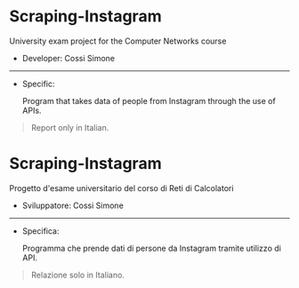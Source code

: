 # Scraping-Instagram
University exam project for the Computer Networks course

- Developer:  Cossi Simone

------------

- Specific:
  
  Program that takes data of people from Instagram through the use of APIs.

> Report only in Italian.



# Scraping-Instagram
Progetto d'esame universitario del corso di Reti di Calcolatori

- Sviluppatore:  Cossi Simone

------------

- Specifica:
  
  Programma che prende dati di persone da Instagram tramite utilizzo di API.

> Relazione solo in Italiano.
